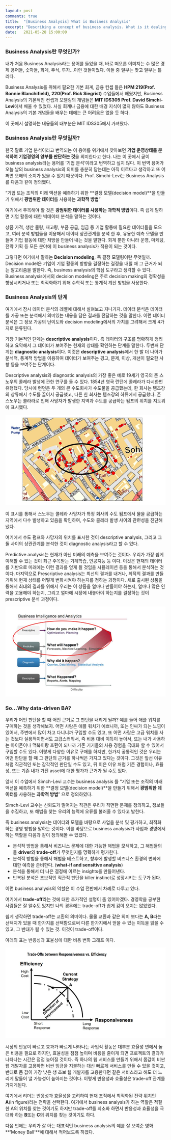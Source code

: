 ```yaml
---
layout: post
comments: true
title:  "[Business Analysis] What is Business Analysis"
excerpt: "Describing a concept of business analysis. What is it dealing with?"
date:   2021-05-28 15:00:00
---
```


### Business Analysis란 무엇인가?

내가 처음 Business Analysis라는 용어를 들었을 때, 바로 떠오른 이미지는 수 많은 경제 용어들, 숫자들, 회계, 주식, 투자...이런 것들이었다. 이들 중 일부는 맞고 일부는 틀리다. 

Business Analysis를 위해서 필요한 기본 회계, 금융 컨셉 들은 **HPM 219(Prof. Bonnie Blanchifield), 220(Prof. Rick Siegrist)** 수업들에서 배웠지만, Business Analysis의 기본적인 컨셉과 모델링의 개념들은 **MIT IDS305 Prof. David Simchi-Levi**에서 배울 수 있었다. 사실 회계나 금융에 대한 배경 지식이 많지 않아도 Business Analysis의 기본 개념들을 배우는 데에는 큰 어려움은 없을 듯 하다. 

이 곳에서 설명하는 내용들의 대부분은 MIT IDS305에서 가져왔다. 

### Business Analysis란 무엇일까?

한국 말로 기업 분석이라고 번역되는 이 용어를 위키에서 찾아보면 **기업 운영상태를 분석하여 기업경영의 양부를 판단하는 것**을 의미한다고 한다. 나는 이 곳에서 굳이 business analysis라는 용어를 ‘기업 분석’이라고 번역하고 싶지 않다. 이 번역 용어가 오늘 날의 business analysis의 의미를 충분히 담는데는 아직 이르다고 생각하고 또 어쩌면 오해의 소지가 있을 수 있기 때문이다. Prof. Simchi-Levi는 Business Analysis를 다음과 같이 정의했다. 

“기업 또는 조직의 미래 액션을 예측하기 위한 **결정 모델(decision model)**을 만들기 위해서 **광범위한 데이터**를 사용하는 **과학적 방법**” 

여기에서 주목해야 할 것은 **광범위한 데이터를 사용하는 과학적 방법**이다. 즉 쉽게 말하면 기업 활동에 대한 빅데이터 분석을 말하는 것이다. 

상품 가격, 생산 물량, 재고량, 부품 공급, 임금 등 기업 활동에 필요한 데이터들을 모으고, 여러 분석 방법들을 이용해서 데이터 상관관계를 분석 한 후, 유용한 예측 모델을 만들어 기업 활동에 대한 처방을 만들어 내는 것을 말한다. 회계 뿐만 아니라 운영, 마케팅, 전략 기획 등 모든 분야에 이 business analysis가 적용이 되는 것이다. 

그렇다면 여기에서 말하는 **Decision modeling**, 즉 결정 모델링이란 무엇일까. Decision model은 기업이 기업 활동의 방향을 결정하는 결정을 내릴 때 그 근거가 되는 알고리즘을 말한다. 즉, business analysis의 핵심 도구라고 생각할 수 있다. Business analysis에서의 decision modeling은 주로 decision making의 정확성을 향상시키거나 또는 최적화하기 위해 수학적 또는 통계적 계산 방법을 사용한다. 




### Business Analysis의 단계

여기에서 잠시 데이터 분석의 레벨에 대해서 살펴보고 지나가자. 데이터 분석은 데이터를 가공 또는 분석해서 의미있는 내용을 담은 결과를 전달하는 것을 말한다. 이런 데이터 분석은 그 정보 가공의 난이도와 decision modeling에서의 가치를 고려해서 크게 4가지로 분류된다. 

가장 기본적인 단계는 **descriptive analysis**이다. 측 데이터의 구조를 명확하게 정리하고 요약해서 그 데이터가 보여주는 현재의 상태를 확인하는 단계를 말한다. 두번째 단계는 **diagnostic analysis**이다. 이것은 **descriptive analysis**에서 한 발 더 나아가 분석적, 통계적 방법을 이용하여 데이터가 보여주는 경고, 문제, 이상, 개선이 필요한 사항 등을 보여주는 단계이다.

Descriptive analysis와 diagnostic analysis의 가장 좋은 예로 19세기 영국의 존 스노우의 콜레라 발생에 관한 연구를 들 수 있다. 1854년 영국 런던에 콜레라가 다시한번 유행했다. 당시에 런던은 두 개의 큰 수도회사가 수도물을 공급했는데, 한 회사는 템즈강의 상류에서 수도를 끌어서 공급했고, 다른 한 회사는 템즈강의 하류에서 공급했다. 존 스노우는 콜라라로 인해 사망자가 발생한 지역과 수도를 공급하는 펌프의 위치를 지도위에 표시했다.

<div style="text-align:center;"><img src="/assets/2021-05-28/01.jpg"></div>




이 표시를 통해서 스노우는 콜레라 사망자가 특정 회사의 수도 펌프에서 물을 공급하는 지역에서 다수 발생하고 있음을 확인하여, 수도와 콜레라 발생 사이의 관련성을 진단해냈다. 

여기에서 수도 펌프와 사망자의 위치를 표시한 것이 descriptive analysis, 그리고 그 둘 사이의 상관관계를 분석한 것이 diagnostic analysis라고 할 수 있다.

Predictive analysis는 현재가 아닌 미래의 예측을 보여주는 것이다. 우리가 가장 쉽게 이해할 수 있는 것이 최근 주목받는 기계학습, 인공지능 등 이다. 이것은 현재의 데이터를 기반으로 미래에는 이런 결과를 얻게 될 것임을 시뮬레이션 등을 통해서 분석하는 것이다. 마지막으로 Prescriptive analysis는 최선의 결과를 내거나, 최적의 결과를 만들기위해 현재 상태를 어떻게 변화시켜야 하는지를 정하는 과정이다. 새로 출시된 상품을 통해서 최대의 결과를 위해서 우리는 이 상품을 얼마나 만들어야 하는지, 얼마나 많은 인력을 고용해야 하는지, 그리고 얼마에 시장에 내놓아야 하는지를 결정하는 것이 prescriptive 분석 과정이다.  


<div style="text-align:center;"><img src="/assets/2021-05-28/02.jpg"></div>




### So...Why data-driven BA?

우리가 어떤 판단을 할 때 어떤 근거로 그 판단을 내리게 될까? 예를 들어 애플 워치를 구매하는 것을 생각해보자. 어떤 사람은 애플 워치가 예쁘니까, 또는 인싸가 되는 느낌이 있어서, 주변에서 많이 차고 다니니까 구입할 수도 있고, 또 어떤 사람은 고급 워치를 사는 것보다 실용적이면서도 고급스러워서, 즉 비용 대비 이득이 높아서, 또는 내가 사용하는 아이폰이나 맥북이랑 호환이 되니까 기존 기기들의 사용 경험을 극대화 할 수 있어서 구입할 수도 있다. 이렇게 다양한 이유로 구매를 하지만, 한가지 공통적인 것은 우리는 어떤 판단을 할 때 그 판단의 근거를 하나씩은 가지고 있다는 것이다. 그것은 앞선 이유 처럼 직관적인 또는 감각적인 판단일 수도 있고, 뒤 이은 이유 처럼 기존 경험이나, 효율성, 또는 기존 내가 가진 asset에 대한 평가가 근거가 될 수도 있다. 

앞서 이 수업에서 Simch-Levi 교수는 business analysis 를 “기업 또는 조직의 미래 액션을 예측하기 위한 **결정 모델(decision model)**을 만들기 위해서 **광범위한 데이터**를 사용하는 **과학적 방법**” 으로 정의하였다.

Simch-Levi 교수는 신뢰도가 떨어지는 직관은 우리가 직면한 문제를 정의하고, 정보들을 수집하고, 또 해법을 찾는 우리의 능력에 오류를 불러올 수 있다고 발한다. 

즉 business analysis는 데이터와 모델을 바탕으로 사업을 분석 및 평가하고, 최적화 하는 경영 방법을 말하는 것이다. 이를 바탕으로 business analysis가 사업과 경영에서 하는 역할을 다음과 같이 정의해볼 수 있겠다. 

- 분석적 방법을 통해서 비즈니스 문제에 대한 가능한 해법을 모색하고, 그 해법들의들 **driver**와 **trade-off**가 무엇인지를 명확하게 평가한다.
- 분석적 방법을 통해서 해법을 테스트하고, 향후에 발생할 비즈니스 환경의 변화에 대한 예측을 준비한다. (**what-if and sensitive analysis**)
- 분석을 통해서 더 나은 결정에 이르는 insights를 만들어낸다.
- 반복된 분석은 초보적인 직관적 판단을 killer instinct로 성장시키는 도구가 된다. 

이런 business analysis의 역할은 이 수업 전반에서 차례로 다루고 있다. 

여기에서 **trade-off**라는 것에 대한 추가적인 설명이 좀 있어야겠다. 경영학을 공부한 사람들은 잘 알수도 있지만 나의 경우에는 trade-off가 쉽게 감이 오지는 않았었다. 

쉽게 생각하면 trade-off는 교환의 의미이다. 물물 교환과 같은 의미 보다는 **A, B**라는 선택지가 있을 때 한가지를 선택함으로써 다른 한가지에서 얻을 수 있는 이득을 잃을 수 있고, 그 반대가 될 수 있는 것. 이것이 trade-off이다. 

아래의 표는 반응성과 효율성에 대한 비용 변화 그래프 이다. 

<div style="text-align:center;"><img src="/assets/2021-05-28/03.jpg"></div>





시장의 반응이 빠르고 효과가 빠르게 나타나는 사업적 활동은 대부분 효율성 면에서 높은 비용을 필요로 하지만, 효율성을 점점 높이며 비용을 줄이게 되면 프로젝트의 결과가 나타나는 시간은 점점 늦어질 것이다. 즉 하나의 웹 서비스를 만들기 위해서 몸값이 비싼 웹 개발자를 고용하면 비싼 임금을 지불하는 대신 빠르게 서비스를 만들 수 있을 것이고, 반대로 몸 값이 가장 낮은 생 초보 웹 개발자를 고용한다면 같은 서비스라고 해도 더 느리게 말들어 낼 가능성이 높아지는 것이다. 이렇게 반응성과 효율성은 trade-off 관계를 가지게된다. 

여기에서 리더는 반응성과 효율성을 고려하여 현재 조직에서 최적화된 전략 위치인 **A**(in figure)라는 전략을 선택한다. 여기에서 business analysis가 하는 역할은 적절한 A의 위치를 찾는 것이기도 하지만 trade-off를 최소화 하면서 반응성과 효율성을 극대화 하는 **B**또는 **C**의 위치를 찾는 것이기도 하다.

다음 번에는 우리가 잘 아는 대표적인 business analysis의 예를 잘 보여준 영화 **‘Money Ball’**에 대해서 적어보도록 하겠다.  
